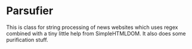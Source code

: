 Parsufier
=========

This is class for string processing of news websites which uses regex combined with a tiny little help from SimpleHTMLDOM. It also does some purification stuff.
